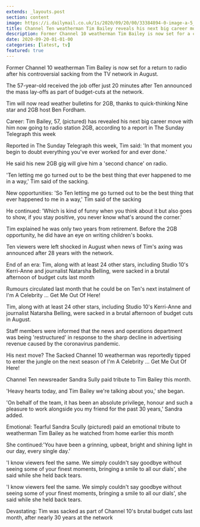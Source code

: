 ```yaml
---
extends: _layouts.post
section: content
image: https://i.dailymail.co.uk/1s/2020/09/20/00/33384894-0-image-a-5_1600559068215.jpg 
title: Channel Ten weatherman Tim Bailey reveals his next big career move 
description: Former Channel 10 weatherman Tim Bailey is now set for a career change after his controversial sacking from the TV network in August. 
date: 2020-09-20-01-01-00 
categories: [latest, tv] 
featured: true 
--- 
```

Former Channel 10 weatherman Tim Bailey is now set for a return to radio after his controversial sacking from the TV network in August.

The 57-year-old received the job offer just 20 minutes after Ten announced the mass lay-offs as part of budget-cuts at the network.

Tim will now read weather bulletins for 2GB, thanks to quick-thinking Nine star and 2GB host Ben Fordham.  

Career: Tim Bailey, 57, (pictured) has revealed his next big career move with him now going to radio station 2GB, according to a report in The Sunday Telegraph this week

Reported in The Sunday Telegraph this week, Tim said: 'In that moment you begin to doubt everything you've ever worked for and ever done.'

He said his new 2GB gig will give him a 'second chance' on radio.

'Ten letting me go turned out to be the best thing that ever happened to me in a way,' Tim said of the sacking.

New opportunities: 'So Ten letting me go turned out to be the best thing that ever happened to me in a way,' Tim said of the sacking

He continued: 'Which is kind of funny when you think about it but also goes to show, if you stay positive, you never know what's around the corner.'

Tim explained he was only two years from retirement. Before the 2GB opportunity, he did have an eye on writing children's books. 

Ten viewers were left shocked in August when news of Tim's axing was announced after 28 years with the network. 

End of an era: Tim, along with at least 24 other stars, including Studio 10's Kerri-Anne and journalist Natarsha Belling, were sacked in a brutal afternoon of budget cuts last month

Rumours circulated last month that he could be on Ten's next instalment of I'm A Celebrity ... Get Me Out Of Here!   

Tim, along with at least 24 other stars, including Studio 10's Kerri-Anne and journalist Natarsha Belling, were sacked in a brutal afternoon of budget cuts in August.

Staff members were informed that the news and operations department was being 'restructured' in response to the sharp decline in advertising revenue caused by the coronavirus pandemic.

His next move? The Sacked Channel 10 weatherman was reportedly tipped to enter the jungle on the next season of I'm A Celebrity ... Get Me Out Of Here! 

Channel Ten newsreader Sandra Sully paid tribute to Tim Bailey this month. 

'Heavy hearts today, and Tim Bailey we're talking about you,' she began. 

'On behalf of the team, it has been an absolute privilege, honour and such a pleasure to work alongside you my friend for the past 30 years,' Sandra added. 

Emotional: Tearful Sandra Scully (pictured) paid an emotional tribute to weatherman Tim Bailey as he watched from home earlier this month

She continued:'You have been a grinning, upbeat, bright and shining light in our day, every single day.'

'I know viewers feel the same. We simply couldn't say goodbye without seeing some of your finest moments, bringing a smile to all our dials', she said while she held back tears. 

'I know viewers feel the same. We simply couldn't say goodbye without seeing some of your finest moments, bringing a smile to all our dials', she said while she held back tears.  

Devastating: Tim was sacked as part of Channel 10's brutal budget cuts last month, after nearly 30 years at the network

